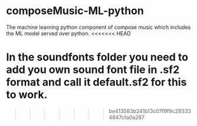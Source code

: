 # composeMusic-ML-python
The machine learning python component of compose music which includes the ML model served over python.
<<<<<<< HEAD

In the soundfonts folder you need to add you own sound font file in .sf2 format and call it default.sf2 for this to work.
=======
>>>>>>> be413583b241b13c07f9f9c293334847cfa0a287
